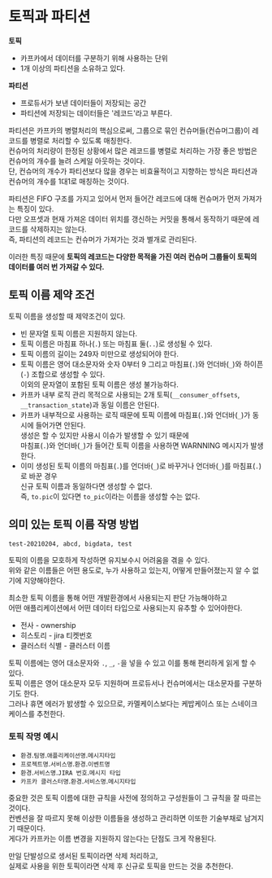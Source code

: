 # 토픽과 파티션 

**토픽**
* 카프카에서 데이터를 구분하기 위해 사용하는 단위  
* 1개 이상의 파티션을 소유하고 있다.  

**파티션**   
* 프로듀서가 보낸 데이터들이 저장되는 공간    
* 파티션에 저장되는 데이터들은 '레코드'라고 부른다.   
  
파티션은 카프카의 병렬처리의 핵심으로써, 그룹으로 묶인 컨슈머들(컨슈머그룹)이 레코드를 병렬로 처리할 수 있도록 매칭한다.     
컨슈머의 처리량이 한정된 상황에서 많은 레코드를 병렬로 처리하는 가장 좋은 방법은 컨슈머의 개수를 늘려 스케일 아웃하는 것이다.         
단, 컨슈머의 개수가 파티션보다 많을 경우는 비효율적이고 지향하는 방식은 파티션과 컨슈머의 개수를 1대1로 매칭하는 것이다.  
    
파티션은 FIFO 구조를 가지고 있어서 먼저 들어간 레코드에 대해 컨슈머가 먼저 가져가는 특징이 있다.     
다만 오프셋과 현재 가져온 데이터 위치를 갱신하는 커밋을 통해서 동작하기 때문에 레코드를 삭제하지는 않는다.  
즉, 파티션의 레코드는 컨슈머가 가져가는 것과 별개로 관리된다.     
  
이러한 특징 때문에 **토픽의 레코드는 다양한 목적을 가진 여러 컨슈머 그룹들이 토픽의 데이터를 여러 번 가져갈 수 있다.**       
  
## 토픽 이름 제약 조건   
토픽 이름을 생성할 때 제약조건이 있다.      
  
* 빈 문자열 토픽 이름은 지원하지 않는다.          
* 토픽 이름은 마침표 하나(`.`) 또는 마침표 둘(`..`)로 생성될 수 있다.          
* 토픽 이름의 길이는 249자 미만으로 생성되어야 한다.      
* 토픽 이름은 영어 대소문자와 숫자 0부터 9 그리고 마침표(`.`)와 언더바(`_`)와 하이픈(`-`) 조합으로 생성할 수 있다.     
  이외의 문자열이 포함된 토픽 이름은 생성 불가능하다.    
* 카프카 내부 로직 관리 목적으로 사용되는 2개 토픽(`__consumer_offsets`, `__transaction_state`)과 동일 이름은 안된다.    
* 카프카 내부적으로 사용하는 로직 때문에 토픽 이름에 마침표(`.`)와 언더바(`_`)가 동시에 들어가면 안된다.  
  생성은 할 수 있지만 사용시 이슈가 발생할 수 있기 때문에     
  마침표(`.`)와 언더바(`_`)가 들어간 토픽 이름을 사용하면 WARNNING 메시지가 발생한다.   
* 이미 생성된 토픽 이름의 마침표(`.`)를 언더바(`_`)로 바꾸거나 언더바(`_`)를 마침표(`.`)로 바꾼 경우   
  신규 토픽 이름과 동일하다면 생성할 수 없다.   
  즉, `to.pic`이 있다면 `to_pic`이라는 이름을 생성할 수는 없다.   

## 의미 있는 토픽 이름 작명 방법   

```
test-20210204, abcd, bigdata, test
```

토픽의 이름을 모호하게 작성하면 유지보수시 어려움을 겪을 수 있다.      
위와 같은 이름들은 어떤 용도로, 누가 사용하고 있는지, 어떻게 만들어졌는지 알 수 없기에 지양해야한다.    
  
최소한 토픽 이름을 통해 어떤 개발환경에서 사용되는지 판단 가능해야하고       
어떤 애플리케이션에서 어떤 데이터 타입으로 사용되는지 유추할 수 있어야한다.    

* 전사 - ownership
* 히스토리 - jira 티켓번호 
* 클러스터 식별 - 클러스터 이름 

토픽 이름에는 영어 대소문자와 `.`, `_`, `-`을 넣을 수 있고 이를 통해 편리하게 읽게 할 수 있다.     
토픽 이름은 영어 대소문자 모두 지원하며 프로듀서나 컨슈머에서는 대소문자를 구분하기도 한다.         
그러나 휴면 에러가 밠생할 수 있으므로, 카멜케이스보다는 케밥케이스 또는 스네이크 케이스를 추천한다.    

### 토픽 작명 예시 
  
* `환경`.`팀명`.`애플리케이션명`.`메시지타입`   
* `프로젝트명`.`서비스명`.`환경`.`이벤트명`  
* `환경`.`서비스명`.`JIRA 번호`.`메시지 타입`   
* `카프카 클러스터명`.`환경`.`서비스명`.`메시지타입`  

중요한 것은 토픽 이름에 대한 규칙을 사전에 정의하고 구성원들이 그 규칙을 잘 따르는 것이다.      
컨벤션을 잘 따르지 못해 이상한 이름들을 생성하고 관리하면 이또한 기술부채로 남겨지기 때문이다.           
게다가 카프카는 이름 변경을 지원하지 않는다는 단점도 크게 작용된다.      
    
만일 단발성으로 생서된 토픽이라면 삭제 처리하고,      
실제로 사용을 위한 토픽이라면 삭제 후 신규로 토픽을 만드는 것을 추천한다.  


